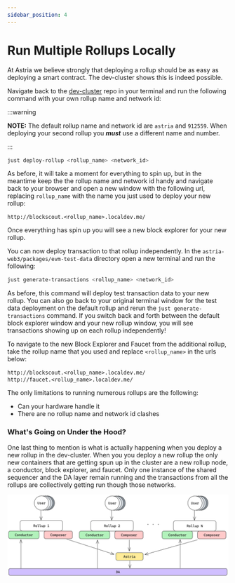 ```yaml
---
sidebar_position: 4
---
```


# Run Multiple Rollups Locally

At Astria we believe strongly that deploying a rollup should be as easy as deploying a smart contract. The dev-cluster shows this is indeed possible.

Navigate back to the [dev-cluster](https://github.com/astriaorg/dev-cluster)
repo in your terminal and run the following command with your own rollup name
and network id:

:::warning

**NOTE:** The default rollup name and network id are `astria` and `912559`. When
deploying your second rollup you ___must___ use a different name and number.

:::

```sh
just deploy-rollup <rollup_name> <network_id>
```

As before, it will take a moment for everything to spin up, but in the meantime keep the the rollup name and network id handy and navigate back to your browser and open a new window with the following url, replacing `rollup_name` with the name you just used to deploy your new rollup:

```
http://blockscout.<rollup_name>.localdev.me/
```

Once everything has spin up you will see a new block explorer for your new rollup.

You can now deploy transaction to that rollup independently.
In the `astria-web3/packages/evm-test-data` directory open a new terminal and run the following:

```sh
just generate-transactions <rollup_name> <network_id>
```

As before, this command will deploy test transaction data to your new rollup.
You can also go back to your original terminal window for the test data deployment on the default rollup and rerun the `just generate-transactions` command. If you switch back and forth between the default block explorer window and your new rollup window, you will see transactions showing up on each rollup independently!

To navigate to the new Block Explorer and Faucet from the additional rollup,
take the rollup name that you used and replace `<rollup_name>` in the urls
below:

```
http://blockscout.<rollup_name>.localdev.me/
http://faucet.<rollup_name>.localdev.me/
```

The only limitations to running numerous rollups are the following:
 - Can your hardware handle it
 - There are no rollup name and network id clashes

### What's Going on Under the Hood?

One last thing to mention is what is actually happening when you deploy a new rollup in the dev-cluster. When you you deploy a new rollup the only new containers that are getting spun up in the cluster are a new rollup node, a conductor, block explorer, and faucet. Only one instance of the shared sequencer and the DA layer remain running and the transactions from all the rollups are collectively getting run though those networks.

![Multiple Rollups](assests/multiple-rollups.png)
